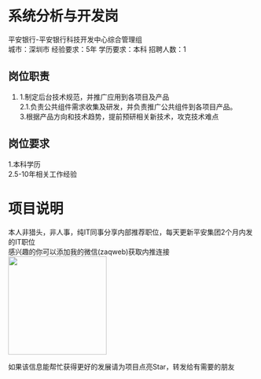 # 系统分析与开发岗
平安银行-平安银行科技开发中心综合管理组  
城市：深圳市 经验要求：5年 学历要求：本科  招聘人数：1

## 岗位职责
1. 1.制定后台技术规范，并推广应用到各项目及产品   
2.1.负责公共组件需求收集及研发，并负责推广公共组件到各项目产品。   
3.根据产品方向和技术趋势，提前预研相关新技术，攻克技术难点

## 岗位要求
1.本科学历   
2.5-10年相关工作经验

# 项目说明

本人非猎头，非人事，纯IT同事分享内部推荐职位，每天更新平安集团2个月内发的IT职位  
感兴趣的你可以添加我的微信(zaqweb)获取内推连接  
<img src="https://github.com/zaqweb/PA-IT-JOBS/blob/master/WechatICode.jpeg"  height="200" width="200">

如果该信息能帮忙获得更好的发展请为项目点亮Star，转发给有需要的朋友




